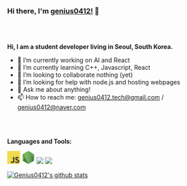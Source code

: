 ### Hi there, I'm [genius0412!](https://github.com/genius0412) 👋

<br />
<br />

**Hi, I am a student developer living in Seoul, South Korea.**

- 🔭 I’m currently working on AI and React
- 🌱 I’m currently learning C++, Javascript, React
- 👯 I’m looking to collaborate nothing (yet)
- 🤔 I’m looking for help with node.js and hosting webpages
- 💬 Ask me about anything!
- 📫 How to reach me: genius0412.tech@gmail.com / genius0412@naver.com

<br />
<br />

**Languages and Tools:**  

<code><img height="30" src="https://raw.githubusercontent.com/github/explore/80688e429a7d4ef2fca1e82350fe8e3517d3494d/topics/javascript/javascript.png"></code>
<code><img height="30" src="https://raw.githubusercontent.com/github/explore/80688e429a7d4ef2fca1e82350fe8e3517d3494d/topics/nodejs/nodejs.png"></code>
<code><img height="30" src="https://w7.pngwing.com/pngs/724/306/png-transparent-c-logo-c-programming-language-icon-letter-c-blue-logo-computer-program.png"></code>
<code><img height="30" src="https://upload.wikimedia.org/wikipedia/commons/1/18/ISO_C%2B%2B_Logo.svg"></code>


[![Genius0412's github stats](https://github-readme-stats.anuraghazra1.vercel.app/api?username=genius0412&show_icons=true&title_color=fff&icon_color=79ff97&text_color=9f9f9f&bg_color=151515)](https://github.com/genius0412)

<br />
